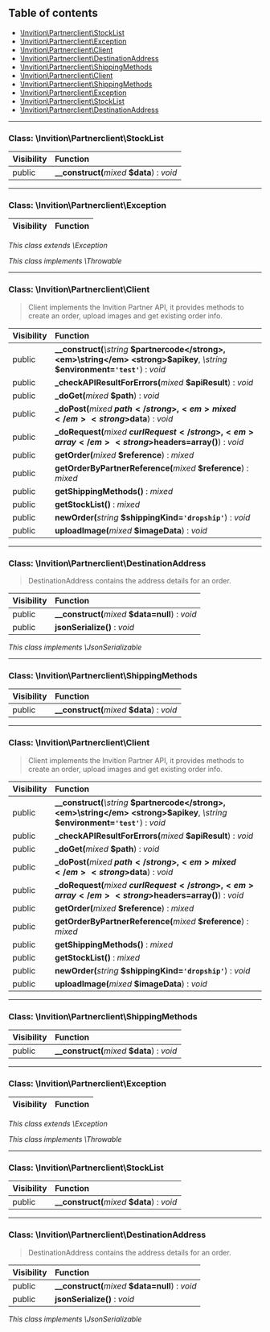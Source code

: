 ## Table of contents

- [\Invition\Partnerclient\StockList](#class-invitionstocklist)
- [\Invition\Partnerclient\Exception](#class-invitionexception)
- [\Invition\Partnerclient\Client](#class-invitionclient)
- [\Invition\Partnerclient\DestinationAddress](#class-invitiondestinationaddress)
- [\Invition\Partnerclient\ShippingMethods](#class-invitionshippingmethods)
- [\Invition\Partnerclient\Client](#class-invitionclient)
- [\Invition\Partnerclient\ShippingMethods](#class-invitionshippingmethods)
- [\Invition\Partnerclient\Exception](#class-invitionexception)
- [\Invition\Partnerclient\StockList](#class-invitionstocklist)
- [\Invition\Partnerclient\DestinationAddress](#class-invitiondestinationaddress)

<hr />

### Class: \Invition\Partnerclient\StockList

| Visibility | Function |
|:-----------|:---------|
| public | <strong>__construct(</strong><em>mixed</em> <strong>$data</strong>)</strong> : <em>void</em> |

<hr />

### Class: \Invition\Partnerclient\Exception

| Visibility | Function |
|:-----------|:---------|

*This class extends \Exception*

*This class implements \Throwable*

<hr />

### Class: \Invition\Partnerclient\Client

> Client implements the Invition Partner API, it provides methods to create an order, upload images and get existing order info.

| Visibility | Function |
|:-----------|:---------|
| public | <strong>__construct(</strong><em>\string</em> <strong>$partnercode</strong>, <em>\string</em> <strong>$apikey</strong>, <em>\string</em> <strong>$environment=`'test'`</strong>)</strong> : <em>void</em> |
| public | <strong>_checkAPIResultForErrors(</strong><em>mixed</em> <strong>$apiResult</strong>)</strong> : <em>void</em> |
| public | <strong>_doGet(</strong><em>mixed</em> <strong>$path</strong>)</strong> : <em>void</em> |
| public | <strong>_doPost(</strong><em>mixed</em> <strong>$path</strong>, <em>mixed</em> <strong>$data</strong>)</strong> : <em>void</em> |
| public | <strong>_doRequest(</strong><em>mixed</em> <strong>$curlRequest</strong>, <em>array</em> <strong>$headers=array()</strong>)</strong> : <em>void</em> |
| public | <strong>getOrder(</strong><em>mixed</em> <strong>$reference</strong>)</strong> : <em>mixed</em> |
| public | <strong>getOrderByPartnerReference(</strong><em>mixed</em> <strong>$reference</strong>)</strong> : <em>mixed</em> |
| public | <strong>getShippingMethods()</strong> : <em>mixed</em> |
| public | <strong>getStockList()</strong> : <em>mixed</em> |
| public | <strong>newOrder(</strong><em>string</em> <strong>$shippingKind=`'dropship'`</strong>)</strong> : <em>void</em> |
| public | <strong>uploadImage(</strong><em>mixed</em> <strong>$imageData</strong>)</strong> : <em>void</em> |

<hr />

### Class: \Invition\Partnerclient\DestinationAddress

> DestinationAddress contains the address details for an order.

| Visibility | Function |
|:-----------|:---------|
| public | <strong>__construct(</strong><em>mixed</em> <strong>$data=null</strong>)</strong> : <em>void</em> |
| public | <strong>jsonSerialize()</strong> : <em>void</em> |

*This class implements \JsonSerializable*

<hr />

### Class: \Invition\Partnerclient\ShippingMethods

| Visibility | Function |
|:-----------|:---------|
| public | <strong>__construct(</strong><em>mixed</em> <strong>$data</strong>)</strong> : <em>void</em> |

<hr />

### Class: \Invition\Partnerclient\Client

> Client implements the Invition Partner API, it provides methods to create an order, upload images and get existing order info.

| Visibility | Function |
|:-----------|:---------|
| public | <strong>__construct(</strong><em>\string</em> <strong>$partnercode</strong>, <em>\string</em> <strong>$apikey</strong>, <em>\string</em> <strong>$environment=`'test'`</strong>)</strong> : <em>void</em> |
| public | <strong>_checkAPIResultForErrors(</strong><em>mixed</em> <strong>$apiResult</strong>)</strong> : <em>void</em> |
| public | <strong>_doGet(</strong><em>mixed</em> <strong>$path</strong>)</strong> : <em>void</em> |
| public | <strong>_doPost(</strong><em>mixed</em> <strong>$path</strong>, <em>mixed</em> <strong>$data</strong>)</strong> : <em>void</em> |
| public | <strong>_doRequest(</strong><em>mixed</em> <strong>$curlRequest</strong>, <em>array</em> <strong>$headers=array()</strong>)</strong> : <em>void</em> |
| public | <strong>getOrder(</strong><em>mixed</em> <strong>$reference</strong>)</strong> : <em>mixed</em> |
| public | <strong>getOrderByPartnerReference(</strong><em>mixed</em> <strong>$reference</strong>)</strong> : <em>mixed</em> |
| public | <strong>getShippingMethods()</strong> : <em>mixed</em> |
| public | <strong>getStockList()</strong> : <em>mixed</em> |
| public | <strong>newOrder(</strong><em>string</em> <strong>$shippingKind=`'dropship'`</strong>)</strong> : <em>void</em> |
| public | <strong>uploadImage(</strong><em>mixed</em> <strong>$imageData</strong>)</strong> : <em>void</em> |

<hr />

### Class: \Invition\Partnerclient\ShippingMethods

| Visibility | Function |
|:-----------|:---------|
| public | <strong>__construct(</strong><em>mixed</em> <strong>$data</strong>)</strong> : <em>void</em> |

<hr />

### Class: \Invition\Partnerclient\Exception

| Visibility | Function |
|:-----------|:---------|

*This class extends \Exception*

*This class implements \Throwable*

<hr />

### Class: \Invition\Partnerclient\StockList

| Visibility | Function |
|:-----------|:---------|
| public | <strong>__construct(</strong><em>mixed</em> <strong>$data</strong>)</strong> : <em>void</em> |

<hr />

### Class: \Invition\Partnerclient\DestinationAddress

> DestinationAddress contains the address details for an order.

| Visibility | Function |
|:-----------|:---------|
| public | <strong>__construct(</strong><em>mixed</em> <strong>$data=null</strong>)</strong> : <em>void</em> |
| public | <strong>jsonSerialize()</strong> : <em>void</em> |

*This class implements \JsonSerializable*


